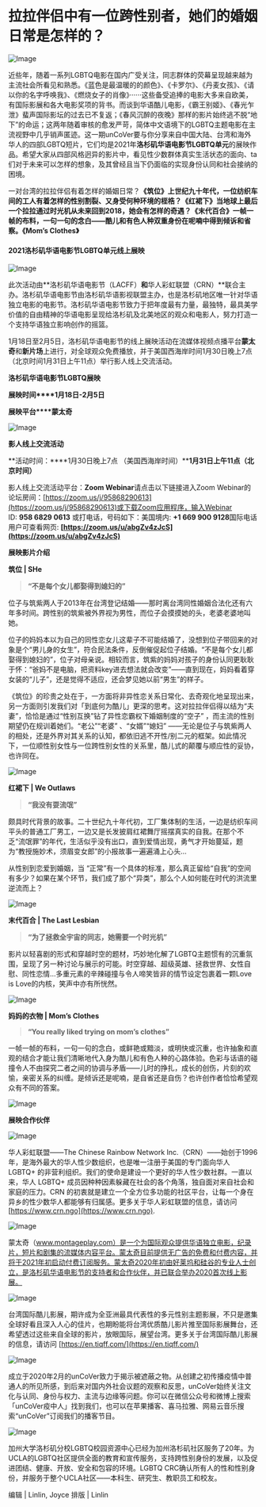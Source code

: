 # 拉拉伴侣中有一位跨性别者，她们的婚姻日常是怎样的？

![Image](https://uncoverinitiative.home.blog/wp-content/uploads/2021/07/0-16.jpg?w=1024)

近些年，随着一系列LGBTQ电影在国内广受关注，同志群体的荧幕呈现越来越为主流社会所看见和熟悉。《蓝色是最温暖的的颜色》、《卡罗尔》、《丹麦女孩》、《请以你的名字呼唤我》、《燃烧女子的肖像》······这些备受追捧的电影大多来自欧美，有国际影展和各大电影奖项的背书。而谈到华语酷儿电影，《霸王别姬》、《春光乍泄》蜚声国际影坛的过去已不复返；《春风沉醉的夜晚》那样的影片始终逃不脱“地下”的命运；这两年随着审核的愈发严苛，简体中文语境下的LGBTQ主题电影在主流视野中几乎销声匿迹。这一期unCoVer要与你分享来自中国大陆、台湾和海外华人的四部LGBTQ短片，它们均是2021年**洛杉矶华语电影节LGBTQ单元**的展映作品。希望大家从四部风格迥异的影片中，看见性少数群体真实生活状态的面向、ta们对于未来可以怎样的想象，及其曾经且当下仍面临的实现身份认同和社会接纳的困境。

一对台湾的拉拉伴侣有着怎样的婚姻日常？**《筑位》**上世纪九十年代，一位纺织车间的工人有着怎样的性别割裂、又身受何种环境的桎梏？**《红裙下》**当地球上最后一个拉拉通过时光机从未来回到2018，她会有怎样的奇遇？**《末代百合》**一帧一帧的布料，一句一句的念白——酷儿和有色人种双重身份在呢喃中得到倾诉和省察。**《Mom’s Clothes》**

#### **2021洛杉矶华语电影节LGBTQ单元线上展映**

![Image](https://uncoverinitiative.home.blog/wp-content/uploads/2021/07/0-15.png?w=819)

此次活动由**洛杉矶华语电影节（LACFF）**和**华人彩虹联盟（CRN）**联合主办。洛杉矶华语电影节由洛杉矶华语影视联盟主办，也是洛杉矶地区唯一针对华语独立电影的电影节。洛杉矶华语电影节致力于把年度最有力量，最独特，最具美学价值的自由精神的华语电影呈现给洛杉矶及北美地区的观众和电影人，努力打造一个支持华语独立影响创作的摇篮。

1月18日至2月5日，洛杉矶华语电影节的线上展映活动在流媒体视频点播平台**蒙太奇**和**新片场**上进行，对全球观众免费播放，并于美国西海岸时间1月30日晚上7点（北京时间1月31日上午11点）举行影人线上交流活动。

**洛杉矶华语电影节LGBTQ展映**

**展映时间****1月18日-2月5日**

**展映平台****蒙太奇**

![Image](https://uncoverinitiative.home.blog/wp-content/uploads/2021/07/0-1-2.png?w=400)

**影人线上交流活动**

**活动时间：****1月30日晚上7点 （美国西海岸时间）****1月31日上午11点（北京时间）**

影人线上交流活动平台：**Zoom Webinar**请点击以下链接进入Zoom Webinar的论坛房间：[https://zoom.us/j/95868290613](https://zoom.us/j/95868290613)或下载Zoom应用程序，输入Webinar ID: **958 6829 0613** 或打电话，号码如下：美国境内: **+1 669 900 9128**国际电话用户可查看网页: **[https://zoom.us/u/abgZv4zJcS](https://zoom.us/u/abgZv4zJcS)**

**展映影片介绍**

**筑位 | SHe**

> **“不是每个女儿都娶得到媳妇的”**

位子与筑紫两人于2013年在台湾登记结婚——那时离台湾同性婚姻合法化还有六年多时间。跨性别的筑紫被外界视为男性，而位子会摸摸她的头，老婆老婆地叫她。

位子的妈妈本以为自己的同性恋女儿这辈子不可能结婚了，没想到位子带回来的对象是个“男儿身的女生”，符合民法条件，反倒催促起位子结婚。“不是每个女儿都娶得到媳妇的”，位子对母亲说。相较而言，筑紫的妈妈对孩子的身份认同更耿耿于怀：“爸妈不是电脑，把资料key进去想法就会改变”——直到现在，妈妈看着穿女装的“儿子”，还是觉得不适应，还会梦见她以前“男生”的样子。

《筑位》的珍贵之处在于，一方面将非异性恋关系日常化、去奇观化地呈现出来，另一方面则引发我们对「到底何为酷儿」更深的思考。这对拉拉伴侣得以结为“夫妻”，恰恰是通过“性别互换”钻了异性恋霸权下婚姻制度的“空子” ，而主流的性别期望仍在规训着她们。“老公”“老婆” 、“女婿”“媳妇” ——无论是位子与筑紫两人的相处，还是外界对其关系的认知，都依旧逃不开性/别二元的框架。如此情况下，一位顺性别女性与一位跨性别女性的关系里，酷儿式的颠覆与顺应性的妥协，也许同在。

![Image](https://uncoverinitiative.home.blog/wp-content/uploads/2021/07/0-1-8.jpg?w=685)

**红裙下 | We Outlaws**

> **“我没有耍流氓”**

颇具时代背景的故事。二十世纪九十年代初，工厂集体制的生活，一边是纺织车间平头的普通工厂男工，一边又是长发披肩红裙舞厅摇摆真实的自我。在那个不乏“流氓罪”的年代，生活似乎没有出口，直到爱情出现，勇气才开始蔓延，题为“教授施妙术，须眉变女郎”的小报故事一遍遍涌上心头…

从性别到恋爱到婚姻，当 “正常”有一个具体的标准，那么真正留给“自我”的空间有多少？如果在某个环节，我们成了那个“异类”，那么个人如何能在时代的洪流里逆流而上？

![Image](https://uncoverinitiative.home.blog/wp-content/uploads/2021/07/0-2-6.jpg?w=683)

**末代百合 | The Last Lesbian**

> **“为了拯救全宇宙的同志，她需要一个时光机”**

影片以轻喜剧的形式和穿越时空的题材，巧妙地化解了LGBTQ主题惯有的沉重氛围，呈现了另一种讨论与展示的可能。时空穿越、超级英雄、拯救世界、女性自慰、同性恋情…多重元素的辛辣碰撞与令人啼笑皆非的情节设定包裹着一颗Love is Love的内核，笑声中亦有所恍然。

![Image](https://uncoverinitiative.home.blog/wp-content/uploads/2021/07/0-2-3.png?w=684)

**妈妈的衣物 | Mom’s Clothes**

> **“You really liked trying on mom’s clothes”**

一帧一帧的布料，一句一句的念白，或鲜艳或黯淡，或明快或沉重，也许抽象和直观的结合才能让我们清晰地代入身为酷儿和有色人种的心路体验。色彩与话语的碰撞令人不由探究二者之间的协调与矛盾——儿时的挣扎，成长的创伤，片刻的欢愉，亲密关系的纠缠。是倾诉还是呢喃，是自省还是自伤？也许创作者恰恰希望观众有不同的答案。

![Image](https://uncoverinitiative.home.blog/wp-content/uploads/2021/07/0-3-6.jpg?w=1024)

**展映合作伙伴**

![Image](https://uncoverinitiative.home.blog/wp-content/uploads/2021/07/0-3-3.png?w=200)

华人彩虹联盟——The Chinese Rainbow Network Inc.（CRN）——始创于1996年，是海外最大的华人性少数组织，也是唯一注册于美国的专门面向华人 LGBTQ+ 的非营利组织。我们的使命是建设一个更好的华人性少数社群。一直以来，华人 LGBTQ+ 成员因种种因素躲藏在社会的各个角落，独自面对来自社会和家庭的压力。CRN 的初衷就是建立一个全方位多功能的社区平台，让每一个身在异乡的性少数华人都能够有归属感。更多关于华人彩虹联盟的信息，请访问 [https://www.crn.ngo](https://www.crn.ngo).

![Image](https://uncoverinitiative.home.blog/wp-content/uploads/2021/07/0-4-3.png?w=1024)

蒙太奇（www.montageplay.com）是一个为国际观众提供华语独立电影，纪录片，短片和剧集的流媒体内容平台。蒙太奇目前提供无广告的免费和付费内容，并将于2021年初启动付费订阅服务。蒙太奇2020年初由好莱坞和硅谷的专业人士创立，是洛杉矶华语电影节的支持者和合作伙伴，并已联合举办2020首次线上影展。

![Image](https://uncoverinitiative.home.blog/wp-content/uploads/2021/07/0-5-1.png?w=186)

台湾国际酷儿影展，期许成为全亚洲最具代表性的多元性别主题影展，不只是邀集全球好看且深入人心的佳片，也期盼能将台湾优质酷儿影片推至国际影展舞台，还希望透过这些来自全球的影片，放眼国际，展望台湾。更多关于台湾国际酷儿影展的信息，请访问 [https://en.tiqff.com/](https://en.tiqff.com/)

![Image](https://uncoverinitiative.home.blog/wp-content/uploads/2021/07/0-4-3.jpg?w=1024)

成立于2020年2月的unCoVer致力于揭示被遮蔽之物。从创建之初传播疫情中普通人的所见所感，到后来对国内外社会议题的观察和反思，unCoVer始终关注文化与认同、身份与权力、主流与边缘等问题。你可以在微信公众号和微博上搜索「unCoVer疫中人」找到我们，也可以在苹果播客、喜马拉雅、网易云音乐搜索“unCoVer”订阅我们的播客节目。

![Image](https://uncoverinitiative.home.blog/wp-content/uploads/2021/07/0-5-3.jpg?w=1024)

加州大学洛杉矶分校LGBTQ校园资源中心已经为加州洛杉矶社区服务了20年。为UCLA的LGBTQ社区提供全面的教育和宣传服务，支持跨性别身份的发展，以及促进团结、健康、开放、安全和包容的环境。LGBTQ CRC确认所有人的性和性别身份，并服务于整个UCLA社区——本科生、研究生、教职员工和校友。

编辑 | Linlin, Joyce 排版 | Linlin